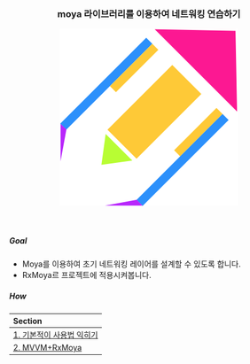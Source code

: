 <h3 align="center"> moya 라이브러리를 이용하여 네트워킹 연습하기 </h3>
<p align="center">
  <img src="https://github.com/Moya/Moya/blob/master/web/logo_github.png?raw=true" />
</p>
<br />

<h5> Goal </h5>

- Moya를 이용하여 초기 네트워킹 레이어를 설계할 수 있도록 합니다.
- RxMoya르 프로젝트에 적용시켜봅니다.

<h5> How </h5> 

| Section | 
| :--- | 
| [1. 기본적이 사용법 익히기]() |
| [2. MVVM+RxMoya]() |


